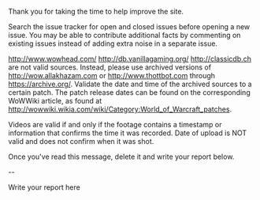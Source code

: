 Thank you for taking the time to help improve the site.

Search the issue tracker for open and closed issues before opening a new issue. You may be able to contribute additional facts by commenting on existing issues instead of adding extra noise in a separate issue.

http://www.wowhead.com/ http://db.vanillagaming.org/ http://classicdb.ch are not valid sources. Instead, please use archived versions of http://wow.allakhazam.com or http://www.thottbot.com through https://archive.org/. Validate the date and time of the archived sources to a certain patch. The patch release dates can be found on the corresponding WoWWiki article, as found at http://wowwiki.wikia.com/wiki/Category:World_of_Warcraft_patches.

Videos are valid if and only if the footage contains a timestamp or information that confirms the time it was recorded. Date of upload is NOT valid and does not confirm when it was shot.

Once you've read this message, delete it and write your report below.

--

Write your report here

